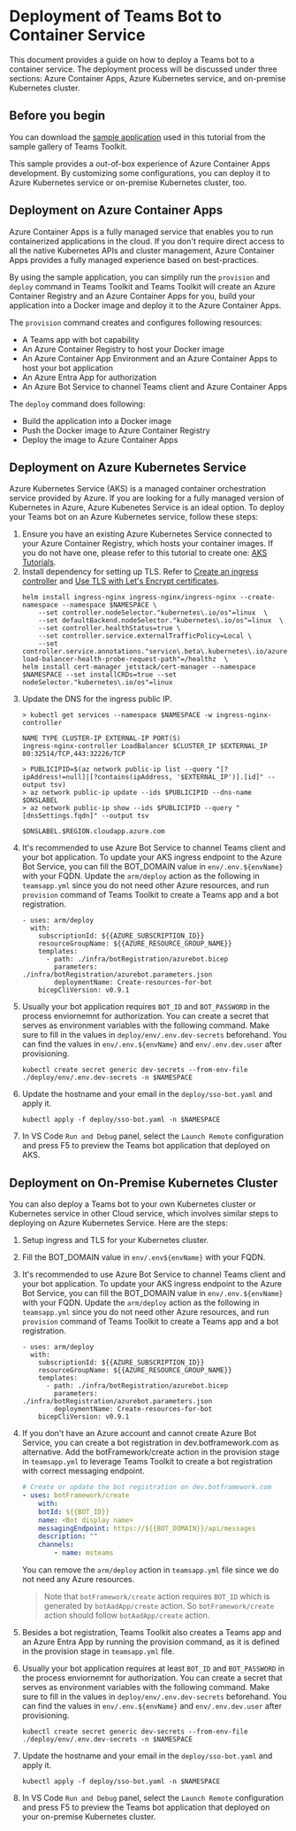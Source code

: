 # Deployment of Teams Bot to Container Service

This document provides a guide on how to deploy a Teams bot to a container service. The deployment process will be discussed under three sections: Azure Container Apps, Azure Kubernetes service, and on-premise Kubernetes cluster.

## Before you begin

You can download the [sample application](https://github.com/OfficeDev/TeamsFx-Samples/tree/dev/bot-sso-docker) used in this tutorial from the sample gallery of Teams Toolkit.

This sample provides a out-of-box experience of Azure Container Apps development. By customizing some configurations, you can deploy it to Azure Kubernetes service or on-premise Kubernetes cluster, too.

## Deployment on Azure Container Apps

Azure Container Apps is a fully managed service that enables you to run containerized applications in the cloud. If you don't require direct access to all the native Kubernetes APIs and cluster management, Azure Container Apps provides a fully managed experience based on best-practices.

By using the sample application, you can simplily run the `provision` and `deploy` command in Teams Toolkit and Teams Toolkit will create an Azure Container Registry and an Azure Container Apps for you, build your application into a Docker image and deploy it to the Azure Container Apps.

The `provision` command creates and configures following resources:

* A Teams app with bot capability
* An Azure Container Registry to host your Docker image
* An Azure Container App Environment and an Azure Container Apps to host your bot application
* An Azure Entra App for authorization
* An Azure Bot Service to channel Teams client and Azure Container Apps

The `deploy` command does following:

* Build the application into a Docker image
* Push the Docker image to Azure Container Registry
* Deploy the image to Azure Container Apps

## Deployment on Azure Kubernetes Service

Azure Kubernetes Service (AKS) is a managed container orchestration service provided by Azure. If you are looking for a fully managed version of Kubernetes in Azure, Azure Kubenetes Service is an ideal option. 
To deploy your Teams bot on an Azure Kubernetes service, follow these steps:

1. Ensure you have an existing Azure Kubernetes Service connected to your Azure Container Registry, which hosts your container images. If you do not have one, please refer to this tutorial to create one: [AKS Tutorials](https://learn.microsoft.com/azure/aks/tutorial-kubernetes-prepare-app).
1. Install dependency for setting up TLS. Refer to [Create an ingress controller](https://learn.microsoft.com/azure/aks/ingress-basic?tabs=azure-cli) and [Use TLS with Let's Encrypt certificates](https://learn.microsoft.com/azure/aks/ingress-tls?tabs=azure-cli#use-tls-with-lets-encrypt-certificates).
    ```
    helm install ingress-nginx ingress-nginx/ingress-nginx --create-namespace --namespace $NAMESPACE \
        --set controller.nodeSelector."kubernetes\.io/os"=linux  \
        --set defaultBackend.nodeSelector."kubernetes\.io/os"=linux  \
        --set controller.healthStatus=true \
        --set controller.service.externalTrafficPolicy=Local \
        --set controller.service.annotations."service\.beta\.kubernetes\.io/azure-load-balancer-health-probe-request-path"=/healthz  \
    helm install cert-manager jetstack/cert-manager --namespace $NAMESPACE --set installCRDs=true --set nodeSelector."kubernetes\.io/os"=linux
    ```
1. Update the DNS for the ingress public IP.
    ```
    > kubectl get services --namespace $NAMESPACE -w ingress-nginx-controller

    NAME TYPE CLUSTER-IP EXTERNAL-IP PORT(S)
    ingress-nginx-controller LoadBalancer $CLUSTER_IP $EXTERNAL_IP 80:32514/TCP,443:32226/TCP

    > PUBLICIPID=$(az network public-ip list --query "[?ipAddress!=null]|[?contains(ipAddress, '$EXTERNAL_IP')].[id]" --output tsv)
    > az network public-ip update --ids $PUBLICIPID --dns-name $DNSLABEL
    > az network public-ip show --ids $PUBLICIPID --query "[dnsSettings.fqdn]" --output tsv

    $DNSLABEL.$REGION.cloudapp.azure.com
    ```
1. It's recommended to use Azure Bot Service to channel Teams client and your bot application. To update your AKS ingress endpoint to the Azure Bot Service, you can fill the BOT_DOMAIN value in `env/.env.${envName}` with your FQDN. Update the `arm/deploy` action as the following in `teamsapp.yml` since you do not need other Azure resources, and run `provision` command of Teams Toolkit to create a Teams app and a bot registration.
    ```
    - uses: arm/deploy 
      with:
        subscriptionId: ${{AZURE_SUBSCRIPTION_ID}} 
        resourceGroupName: ${{AZURE_RESOURCE_GROUP_NAME}} 
        templates:
          - path: ./infra/botRegistration/azurebot.bicep
            parameters: ./infra/botRegistration/azurebot.parameters.json
            deploymentName: Create-resources-for-bot
        bicepCliVersion: v0.9.1
    ```
1. Usually your bot application requires `BOT_ID` and `BOT_PASSWORD` in the process enviornemnt for authorization. You can create a secret that serves as environment variables with the following command. Make sure to fill in the values in `deploy/env/.env.dev-secrets` beforehand. You can find the values in `env/.env.${envName}` and `env/.env.dev.user` after provisioning.
    ```
    kubectl create secret generic dev-secrets --from-env-file ./deploy/env/.env.dev-secrets -n $NAMESPACE
    ```
1. Update the hostname and your email in the `deploy/sso-bot.yaml` and apply it.
    ```
    kubectl apply -f deploy/sso-bot.yaml -n $NAMESPACE
    ```
1. In VS Code `Run and Debug` panel, select the `Launch Remote` configuration and press F5 to preview the Teams bot application that deployed on AKS.

## Deployment on On-Premise Kubernetes Cluster

You can also deploy a Teams bot to your own Kubernetes cluster or Kubernetes service in other Cloud service, which involves similar steps to deploying on Azure Kubernetes Service. Here are the steps:

1. Setup ingress and TLS for your Kubernetes cluster.
1. Fill the BOT_DOMAIN value in `env/.env${envName}` with your FQDN.
1. It's recommended to use Azure Bot Service to channel Teams client and your bot application. To update your AKS ingress endpoint to the Azure Bot Service, you can fill the BOT_DOMAIN value in `env/.env.${envName}` with your FQDN. Update the `arm/deploy` action as the following in `teamsapp.yml` since you do not need other Azure resources, and run `provision` command of Teams Toolkit to create a Teams app and a bot registration.
    ```
    - uses: arm/deploy 
      with:
        subscriptionId: ${{AZURE_SUBSCRIPTION_ID}} 
        resourceGroupName: ${{AZURE_RESOURCE_GROUP_NAME}} 
        templates:
          - path: ./infra/botRegistration/azurebot.bicep
            parameters: ./infra/botRegistration/azurebot.parameters.json
            deploymentName: Create-resources-for-bot
        bicepCliVersion: v0.9.1
    ```
1. If you don't have an Azure account and cannot create Azure Bot Service, you can create a bot registration in dev.botframework.com as alternative. Add the botFramework/create action in the provision stage in `teamsapp.yml` to leverage Teams Toolkit to create a bot registration with correct messaging endpoint.

    ```yaml
    # Create or update the bot registration on dev.botframework.com
    - uses: botFramework/create
        with:
        botId: ${{BOT_ID}}
        name: <Bot display name>
        messagingEndpoint: https://${{BOT_DOMAIN}}/api/messages
        description: ""
        channels:
            - name: msteams
    ```

    You can remove the `arm/deploy` action in `teamsapp.yml` file since we do not need any Azure resources.

    > Note that `botFramework/create` action requires `BOT_ID` which is generated by `botAadApp/create` action. So `botFramework/create` action should follow `botAadApp/create` action.

1. Besides a bot registration, Teams Toolkit also creates a Teams app and an Azure Entra App by running the provision command, as it is defined in the provision stage in `teamsapp.yml` file.
1. Usually your bot application requires at least `BOT_ID` and `BOT_PASSWORD` in the process enviornemnt for authorization. You can create a secret that serves as environment variables with the following command. Make sure to fill in the values in `deploy/env/.env.dev-secrets` beforehand. You can find the values in `env/.env.${envName}` and `env/.env.dev.user` after provisioning.
    ```
    kubectl create secret generic dev-secrets --from-env-file ./deploy/env/.env.dev-secrets -n $NAMESPACE
    ```
1. Update the hostname and your email in the `deploy/sso-bot.yaml` and apply it.
    ```
    kubectl apply -f deploy/sso-bot.yaml -n $NAMESPACE
    ```
1. In VS Code `Run and Debug` panel, select the `Launch Remote` configuration and press F5 to preview the Teams bot application that deployed on your on-premise Kubernetes cluster.

